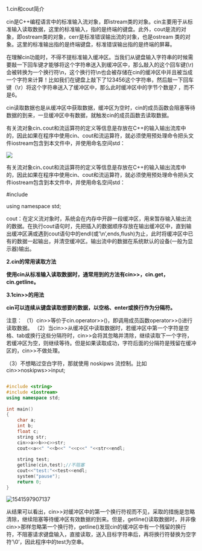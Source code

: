 1.cin和cout简介

cin是C++编程语言中的标准输入流对象，即istream类的对象。cin主要用于从标准输入读取数据，这里的标准输入，指的是终端的键盘。此外，cout是流的对象，即ostream类的对象，cerr是标准错误输出流的对象，也是ostream 类的对象。这里的标准输出指的是终端键盘，标准错误输出指的是终端的屏幕。

在理解cin功能时，不得不提标准输入缓冲区。当我们从键盘输入字符串的时候需要敲一下回车键才能够将这个字符串送入到缓冲区中，那么敲入的这个回车键(\r)会被转换为一个换行符\n，这个换行符\n也会被存储在cin的缓冲区中并且被当成一个字符来计算！比如我们在键盘上敲下了123456这个字符串，然后敲一下回车键（\r）将这个字符串送入了缓冲区中，那么此时缓冲区中的字节个数是7 ，而不是6。

cin读取数据也是从缓冲区中获取数据，缓冲区为空时，cin的成员函数会阻塞等待数据的到来，一旦缓冲区中有数据，就触发cin的成员函数去读取数据。

有关流对象cin､cout和流运算符的定义等信息是存放在C++的输入输出流库中的，因此如果在程序中使用cin、cout和流运算符，就必须使用预处理命令把头文件iostream包含到本文件中，并使用命名空间std：

![](D:\Userlist\桌面\20170420090323585.png)

有关流对象cin､cout和流运算符的定义等信息是存放在C++的输入输出流库中的，因此如果在程序中使用cin、cout和流运算符，就必须使用预处理命令把头文件iostream包含到本文件中，并使用命名空间std：

#include<iostream>

using namespace std;

cout：在定义流对象时，系统会在内存中开辟一段缓冲区，用来暂存输入输出流的数据。在执行cout语句时，先把插入的数据顺序存放在输出缓冲区中，直到输出缓冲区满或遇到cout语句中的endl(或’\n’,ends,flush)为止，此时将缓冲区中已有的数据一起输出，并清空缓冲区。输出流中的数据在系统默认的设备(一般为显示器)输出。



**2.cin的常用读取方法**

**使用cin从标准输入读取数据时，通常用到的方法有cin>>，cin.get，cin.getline。**

**3.1cin>>的用法**

**cin可以连续从键盘读取想要的数据，以空格、enter或换行作为分隔符。**

注意： 
（1）cin>>等价于cin.operator>>()，即调用成员函数operator>>()进行读取数据。 
（2）当cin>>从缓冲区中读取数据时，若缓冲区中第一个字符是空格、tab或换行这些分隔符时，cin>>会将其忽略并清除，继续读取下一个字符，若缓冲区为空，则继续等待。但是如果读取成功，字符后面的分隔符是残留在缓冲区的，cin>>不做处理。 

（3）不想略过空白字符，那就使用 noskipws 流控制。比如cin>>noskipws>>input;

```c++

#include <string> 
#include <iostream>
using namespace std;
 
int main()
{
    char a;
    int b;
    float c;
    string str;
    cin>>a>>b>>c>>str;
    cout<<a<<" "<<b<<" "<<c<<" "<<str<<endl;
 
    string test;
    getline(cin,test);//不阻塞
    cout<<"test:"<<test<<endl;
    system("pause");
    return 0;
}
```

![1541597907137](C:\Users\HuJie-pc\AppData\Roaming\Typora\typora-user-images\1541597907137.png)

从结果可以看出，cin>>对缓冲区中的第一个换行符视而不见，采取的措施是忽略清除，继续阻塞等待缓冲区有效数据的到来。但是，getline()读取数据时，并非像cin>>那样忽略第一个换行符，getline()发现cin的缓冲区中有一个残留的换行符，不阻塞请求键盘输入，直接读取，送入目标字符串后，再将换行符替换为空字符’\0’，因此程序中的test为空串。

